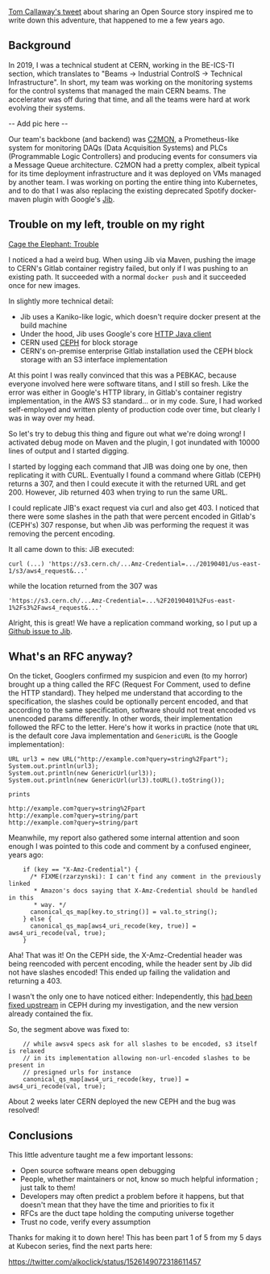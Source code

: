 [Tom Callaway's tweet](https://twitter.com/spotfoss/status/1511359144137265156) about sharing an Open Source story inspired me to write down this adventure, that happened to me a few years ago.

## Background

In 2019, I was a technical student at CERN, working in the BE-ICS-TI section, which translates to "Beams -> Industrial ControlS -> Technical Infrastructure". In short, my team was working on the monitoring systems for the control systems that managed the main CERN beams. The accelerator was off during that time, and all the teams were hard at work evolving their systems.

-- Add pic here --

Our team's backbone (and backend) was [C2MON](https://github.com/c2mon/c2mon), a Prometheus-like system for monitoring DAQs (Data Acquisition Systems) and PLCs (Programmable Logic Controllers) and producing events for consumers via a Message Queue architecture. C2MON had a pretty complex, albeit typical for its time deployment infrastructure and it was deployed on VMs managed by another team. I was working on porting the entire thing into Kubernetes, and to do that I was also replacing the existing deprecated Spotify docker-maven plugin with Google's [Jib](https://github.com/GoogleContainerTools/jib).


## Trouble on my left, trouble on my right

[Cage the Elephant: Trouble](https://www.youtube.com/watch?v=lA-gGl6qihQ)

I noticed a had a weird bug. When using Jib via Maven, pushing the image to CERN's Gitlab container registry failed, but only if I was pushing to an existing path. It succeeded with a normal `docker push` and it succeeded once for new images.

In slightly more technical detail:
* Jib uses a Kaniko-like logic, which doesn't require docker present at the build machine
* Under the hood, Jib uses Google's core [HTTP Java client](https://github.com/googleapis/google-http-java-client/)
* CERN used [CEPH](https://ceph.io/) for block storage
* CERN's on-premise enterprise Gitlab installation used the CEPH block storage with an S3 interface implementation

At this point I was really convinced that this was a PEBKAC, because everyone involved here were software titans, and I still so fresh. Like the error was either in Google's HTTP library, in Gitlab's container registry implementation, in the AWS S3 standard... or in my code. Sure, I had worked self-employed and written plenty of production code over time, but clearly I was in way over my head.

So let's try to debug this thing and figure out what we're doing wrong! I activated debug mode on Maven and the plugin, I got inundated with 10000 lines of output and I started digging.

I started by logging each command that JIB was doing one by one, then replicating it with CURL. Eventually I found a command where Gitlab (CEPH) returns a 307, and then I could execute it with the returned URL and get 200. However, Jib returned 403 when trying to run the same URL. 

I could replicate JIB's exact request via curl and also get 403. I noticed that there were some slashes in the path that were percent encoded in Gitlab's (CEPH's) 307 response, but when Jib was performing the request it was removing the percent encoding. 

It all came down to this:  JiB executed:

```
curl (...) 'https://s3.cern.ch/...Amz-Credential=.../20190401/us-east-1/s3/aws4_request&...'
```

while the location returned from the 307 was
```
'https://s3.cern.ch/...Amz-Credential=...%2F20190401%2Fus-east-1%2Fs3%2Faws4_request&...'
```

Alright, this is great! We have a replication command working, so I put up a [Github issue to Jib](https://github.com/GoogleContainerTools/jib/issues/1590). 


## What's an RFC anyway?

On the ticket, Googlers confirmed my suspicion and even (to my horror) brought up a thing called the RFC (Request For Comment, used to define the HTTP standard). They helped me understand that according to the specification, the slashes could be optionally percent encoded, and that according to the same specification, software should not treat encoded vs unencoded params differently. In other words, their implementation followed the RFC to the letter. Here's how it works in practice (note that `URL` is the default core Java implementation and `GenericURL` is the Google implementation):

```
URL url3 = new URL("http://example.com?query=string%2Fpart");
System.out.println(url3);
System.out.println(new GenericUrl(url3));
System.out.println(new GenericUrl(url3).toURL().toString());
	
prints

http://example.com?query=string%2Fpart
http://example.com?query=string/part
http://example.com?query=string/part
```


Meanwhile, my report also gathered some internal attention and soon enough I was pointed to this code and comment by a confused engineer, years ago:

```
    if (key == "X-Amz-Credential") {
      /* FIXME(rzarzynski): I can't find any comment in the previously linked
       * Amazon's docs saying that X-Amz-Credential should be handled in this
       * way. */
      canonical_qs_map[key.to_string()] = val.to_string();
    } else {
      canonical_qs_map[aws4_uri_recode(key, true)] = aws4_uri_recode(val, true);
    }
```

Aha! That was it! On the CEPH side, the X-Amz-Credential header was being reencoded with percent encoding, while the header sent by Jib did not have slashes encoded! This ended up failing the validation and returning a 403.

I wasn't the only one to have noticed either: Independently, this [had been fixed upstream](https://github.com/ceph/ceph/pull/23652/files) in CEPH during my investigation, and the new version already contained the fix.

So, the segment above was fixed to: 
```
    // while awsv4 specs ask for all slashes to be encoded, s3 itself is relaxed
    // in its implementation allowing non-url-encoded slashes to be present in
    // presigned urls for instance
    canonical_qs_map[aws4_uri_recode(key, true)] = aws4_uri_recode(val, true);
```

About 2 weeks later CERN deployed the new CEPH and the bug was resolved!

## Conclusions

This little adventure taught me a few important lessons:
* Open source software means open debugging
* People, whether maintainers or not, know so much helpful information ; just talk to them!
* Developers may often predict a problem before it happens, but that doesn't mean that they have the time and priorities to fix it
* RFCs are the duct tape holding the computing universe together
* Trust no code, verify every assumption

Thanks for making it to down here! This has been part 1 of 5 from my 5 days at Kubecon series, find the next parts here:

https://twitter.com/alkoclick/status/1526149072318611457